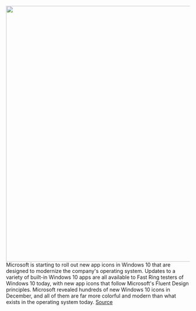 <img src='https://cdn.vox-cdn.com/thumbor/8dz4wjixUI5ngyPqoTr6_Y-zz34=/0x0:2166x1427/1200x800/filters:focal(910x541:1256x887)/cdn.vox-cdn.com/uploads/chorus_image/image/66341688/windows10newicons.0.png' width='700px' /><br/>
Microsoft is starting to roll out new app icons in Windows 10 that are designed to modernize the company's operating system. Updates to a variety of built-in Windows 10 apps are all available to Fast Ring testers of Windows 10 today, with new app icons that follow Microsoft's Fluent Design principles. Microsoft revealed hundreds of new Windows 10 icons in December, and all of them are far more colorful and modern than what exists in the operating system today.
<a href='https://www.theverge.com/2020/2/20/21145157/microsoft-windows-10-new-icons-modern-release-update-apps'> Source <a/>